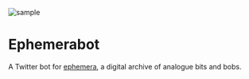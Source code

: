 ![sample](https://user-images.githubusercontent.com/3104761/80896885-7346ed80-8d36-11ea-961f-59fee197bb59.jpg)

# Ephemerabot

A Twitter bot for [ephemera](https://github.com/dnywh/ephemera), a digital archive of analogue bits and bobs.
